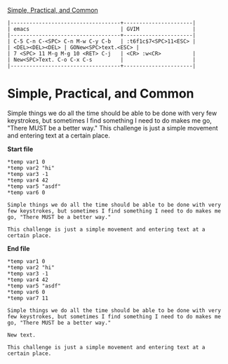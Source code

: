 [to solve]:https://www.vimgolf.com/challenges/55b18bbea9c2c30d04000001

[Simple, Practical, and Common][to solve]

```
|-----------------------------------+----------------------|
| emacs                             | GVIM                 |
|-----------------------------------+----------------------|
| C-5 C-n C-<SPC> C-n M-w C-y C-b   | :t6f1c$7<SPC>11<ESC> |
| <DEL><DEL><DEL> | GONew<SPC>text.<ESC> |
| 7 <SPC> 11 M-g M-g 10 <RET> C-j   | <CR> :w<CR>          |
| New<SPC>Text. C-o C-x C-s         |                      |
|-----------------------------------+----------------------|

```

# Simple, Practical, and Common

Simple things we do all the time should be able to be done with very few keystrokes, but sometimes I find something I need to do makes me go, "There MUST be a better way." This challenge is just a simple movement and entering text at a certain place.

**Start file**

```
*temp var1 0
*temp var2 "hi"
*temp var3 -1
*temp var4 42
*temp var5 "asdf"
*temp var6 0

Simple things we do all the time should be able to be done with very few keystrokes, but sometimes I find something I need to do makes me go, "There MUST be a better way."

This challenge is just a simple movement and entering text at a certain place.
```

**End file**

```
*temp var1 0
*temp var2 "hi"
*temp var3 -1
*temp var4 42
*temp var5 "asdf"
*temp var6 0
*temp var7 11

Simple things we do all the time should be able to be done with very few keystrokes, but sometimes I find something I need to do makes me go, "There MUST be a better way."

New text.

This challenge is just a simple movement and entering text at a certain place.
```

